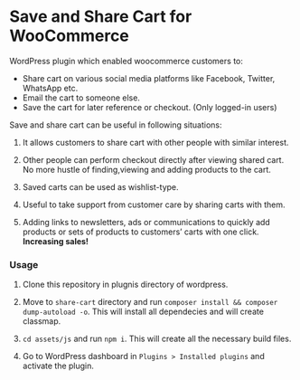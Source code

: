 # Save and Share Cart for WooCommerce

WordPress plugin which enabled woocommerce customers to:

* Share cart on various social media platforms like Facebook, Twitter, WhatsApp etc.
* Email the cart to someone else.
* Save the cart for later reference or checkout. (Only logged-in users)


Save and share cart can be useful in following situations:

1. It allows customers to share cart with other people with similar interest.

2. Other people can perform checkout directly after viewing shared cart. No more hustle of finding,viewing and adding products to the cart.

3. Saved carts can be used as wishlist-type.

4. Useful to take support from customer care by sharing carts with them.

5. Adding links to newsletters, ads or communications to quickly add products or sets of products to customers’ carts with one click. **Increasing sales!**

### Usage

1. Clone this repository in plugnis directory of wordpress.

2. Move to `share-cart` directory and run `composer install && composer dump-autoload -o`. This will install all dependecies and will create classmap.

3. `cd assets/js` and run `npm i`. This will create all the necessary build files.

4. Go to WordPress dashboard in `Plugins > Installed plugins` and activate the plugin.
